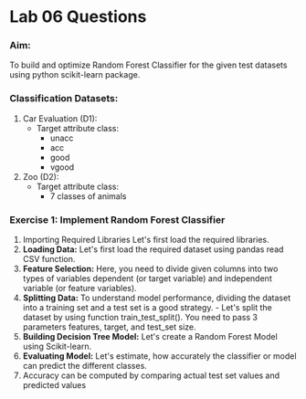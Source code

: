 # Lab 06 Questions

### Aim:

To build and optimize Random Forest Classifier for the given test datasets using python scikit-learn package.

### Classification Datasets:

1. Car Evaluation (D1):
   - Target attribute class:
     - unacc
     - acc
     - good
     - vgood
2. Zoo (D2):
   - Target attribute class:
     - 7 classes of animals

### Exercise 1: Implement Random Forest Classifier

1. Importing Required Libraries Let's first load the required libraries.
2. **Loading Data:** Let's first load the required dataset using pandas read CSV function.
3. **Feature Selection:** Here, you need to divide given columns into two types of variables
   dependent (or target variable) and independent variable (or feature variables).
4. **Splitting Data:** To understand model performance, dividing the dataset into a training set
   and a test set is a good strategy. - Let's split the dataset by using function train_test_split(). You need to pass 3
   parameters features, target, and test_set size.
5. **Building Decision Tree Model:** Let's create a Random Forest Model using Scikit-learn.
6. **Evaluating Model:** Let's estimate, how accurately the classifier or model can predict the
   different classes.
7. Accuracy can be computed by comparing actual test set values and predicted values
